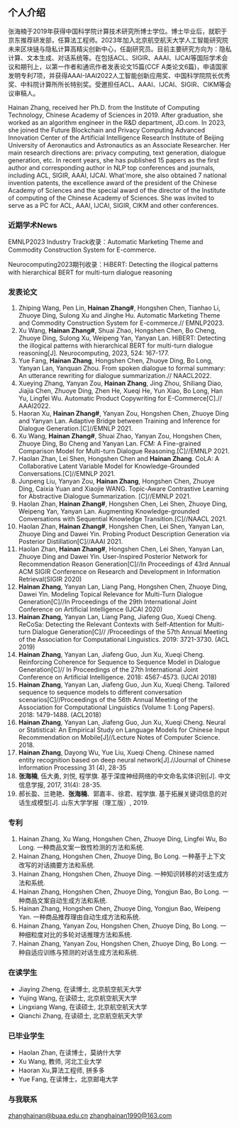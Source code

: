 ## 个人介绍
张海楠于2019年获得中国科学院计算技术研究所博士学位。博士毕业后，就职于京东推荐研发部，任算法工程师。2023年加入北京航空航天大学人工智能研究院未来区块链与隐私计算高精尖创新中心，任副研究员。目前主要研究方向为：隐私计算、文本生成、对话系统等。在包括ACL、SIGIR、AAAI、IJCAI等国际学术会议和期刊上，以第一作者和通讯作者发表论文15篇(CCF A类论文6篇)，申请国家发明专利7项，并获得AAAI-IAAI2022人工智能创新应用奖、中国科学院院长优秀奖、中科院计算所所长特别奖。受邀担任ACL、AAAI、IJCAI、SIGIR、CIKM等会议审稿人。

Hainan Zhang, received her Ph.D. from the Institute of Computing Technology, Chinese Academy of Sciences in 2019. After graduation, she worked as an algorithm engineer in the R&D department, JD.com. In 2023, she joined the Future Blockchain and Privacy Computing Advanced Innovation Center of the Artificial Intelligence Research Institute of Beijing University of Aeronautics and Astronautics as an Associate Researcher. Her main research directions are: privacy computing, text generation, dialogue generation, etc. In recent years, she has published 15 papers as the first author and corresponding author in NLP top conferences and journals, including ACL, SIGIR, AAAI, IJCAI. What'more, she also obtained 7 national invention patents, the excellence award of the president of the Chinese Academy of Sciences and the special award of the director of the Institute of computing of the Chinese Academy of Sciences. She was invited to serve as a PC for ACL, AAAI, IJCAI, SIGIR, CIKM and other conferences.

### 近期学术News
EMNLP2023 Industry Track收录：Automatic Marketing Theme and Commodity Construction System for E-commerce.

Neurocomputing2023期刊收录：HiBERT: Detecting the illogical patterns with hierarchical BERT for multi-turn dialogue reasoning

### 发表论文
1. Zhiping Wang, Pen Lin, **Hainan Zhang#**, Hongshen Chen, Tianhao Li, Zhuoye Ding, Sulong Xu and Jinghe Hu. Automatic Marketing Theme and Commodity Construction System for E-commerce.// EMNLP2023.
2. Xu Wang, **Hainan Zhang#**, Shuai Zhao, Hongshen Chen, Bo Cheng, Zhuoye Ding, Sulong Xu, Weipeng Yan, Yanyan Lan. HiBERT: Detecting the illogical patterns with hierarchical BERT for multi-turn dialogue reasoning[J]. Neurocomputing, 2023, 524: 167-177.
3. Yue Fang, **Hainan Zhang**, Hongshen Chen, Zhuoye Ding, Bo Long, Yanyan Lan, Yanquan Zhou. From spoken dialogue to formal summary: An utterance rewriting for dialogue summarization.// NAACL2022.
4. Xueying Zhang, Yanyan Zou, **Hainan Zhang**, Jing Zhou, Shiliang Diao, Jiajia Chen, Zhuoye Ding, Zhen He, Xueqi He, Yun Xiao, Bo Long, Han Yu, Lingfei Wu. Automatic Product Copywriting for E-Commerce[C].// AAAI2022.
5. Haoran Xu, **Hainan Zhang#**, Yanyan Zou, Hongshen Chen, Zhuoye Ding and Yanyan Lan. Adaptive Bridge between Training and Inference for Dialogue Generation.[C]//EMNLP 2021.
6. Xu Wang, **Hainan Zhang#**, Shuai Zhao, Yanyan Zou, Hongshen Chen, Zhuoye Ding, Bo Cheng and Yanyan Lan. FCM: A Fine-grained Comparison Model for Multi-turn Dialogue Reasoning.[C]//EMNLP 2021.
7. Haolan Zhan, Lei Shen, Hongshen Chen and **Hainan Zhang**. CoLA: A Collaborative Latent Variable Model for Knowledge-Grounded Conversations.[C]//EMNLP 2021.
8. Junpeng Liu, Yanyan Zou, **Hainan Zhang**, Hongshen Chen, Zhuoye Ding, Caixia Yuan and Xiaojie WANG. Topic-Aware Contrastive Learning for Abstractive Dialogue Summarization. [C]//EMNLP 2021.
9. Haolan Zhan, **Hainan Zhang#**, Hongshen Chen, Lei Shen, Zhuoye Ding, Weipeng Yan, Yanyan Lan. Augmenting Knowledge-grounded Conversations with Sequential Knowledge Transition.[C]//NAACL 2021.
10. Haolan Zhan, **Hainan Zhang#**, Hongshen Chen, Lei Shen, Yanyan Lan, Zhuoye Ding and Dawei Yin. Probing Product Description Generation via Posterior Distillation[C]//AAAI 2021.
11. Haolan Zhan, **Hainan Zhang#**, Hongshen Chen, Lei Shen, Yanyan Lan, Zhuoye Ding and Dawei Yin. User-Inspired Posterior Network for Recommendation Reason Generation[C]//In Proceedings of 43rd Annual ACM SIGIR Conference on Research and Development in Information Retrieval(SIGIR 2020)
12. **Hainan Zhang**, Yanyan Lan, Liang Pang, Hongshen Chen, Zhuoye Ding, Dawei Yin. Modeling Topical Relevance for Multi-Turn Dialogue Generation[C]//In Proceedings of the 29th International Joint Conference on Artificial Intelligence (IJCAI 2020)
13. **Hainan Zhang**, Yanyan Lan, Liang Pang, Jiafeng Guo, Xueqi Cheng. ReCoSa: Detecting the Relevant Contexts with Self-Attention for Multi-turn Dialogue Generation[C]// /Proceedings of the 57th Annual Meeting of the Association for Computational Linguistics. 2019: 3721-3730. (ACL 2019)
14. **Hainan Zhang**, Yanyan Lan, Jiafeng Guo, Jun Xu, Xueqi Cheng. Reinforcing Coherence for Sequence to Sequence Model in Dialogue Generation[C]// In Proceedings of the 27th International Joint Conference on Artificial Intelligence. 2018: 4567-4573. (IJCAI 2018)
15. **Hainan Zhang**, Yanyan Lan, Jiafeng Guo, Jun Xu, Xueqi Cheng. Tailored sequence to sequence models to different conversation scenarios[C]//Proceedings of the 56th Annual Meeting of the Association for Computational Linguistics (Volume 1: Long Papers). 2018: 1479-1488. (ACL2018)
16. **Hainan Zhang**, Yanyan Lan, Jiafeng Guo, Jun Xu, Xueqi Cheng. Neural or Statistical: An Empirical Study on Language Models for Chinese Input Recommendation on Mobile[J]//Lecture Notes of Computer Science. 2018.
17. **Hainan Zhang**, Dayong Wu, Yue Liu, Xueqi Cheng. Chinese named entity recognition based on deep neural network[J].//Journal of Chinese Information Processing 31 (4), 28-35
18. **张海楠**, 伍大勇, 刘悦, 程学旗. 基于深度神经网络的中文命名实体识别[J]. 中文信息学报, 2017, 31(4): 28-35.
19. 郝长盈、兰艳艳、**张海楠**、郭嘉丰、徐君、程学旗. 基于拓展关键词信息的对话生成模型[J]. 山东大学学报（理工版）, 2019.

### 专利
1. Hainan Zhang, Xu Wang, Hongshen Chen, Zhuoye Ding, Lingfei Wu, Bo Long. 一种商品文案一致性检测的方法和系统.
2. Hainan Zhang, Hongshen Chen, Zhuoye Ding, Bo Long. 一种基于上下文改写的对话摘要方法和系统.
3. Hainan Zhang, Hongshen Chen, Zhuoye Ding. 一种知识转移的对话生成方法和系统. 
4. Hainan Zhang, Hongshen Chen, Zhuoye Ding, Yongjun Bao, Bo Long. 一种商品文案自动生成方法和系统. 
5. Hainan Zhang, Hongshen Chen, Zhuoye Ding, Yongjun Bao, Weipeng Yan. 一种商品推荐理由自动生成方法和系统.
6. Hainan Zhang, Yanyan Zou, Hongshen Chen, Zhuoye Ding, Bo Long. 一种细粒度对比的多轮对话推理方法和系统.
7. Hainan Zhang, Yanyan Zou, Hongshen Chen, Zhuoye Ding, Bo Long. 一种自适应训练与预测的对话生成方法和系统.

### 在读学生
* Jiaying Zheng, 在读博士, 北京航空航天大学
* Yujing Wang, 在读硕士, 北京航空航天大学
* Lingxiang Wang, 在读硕士, 北京航空航天大学
* Qianchi Zhang, 在读硕士, 北京航空航天大学

### 已毕业学生
* Haolan Zhan, 在读博士，莫纳什大学
* Xu Wang, 教师, 河北工业大学
* Haoran Xu,算法工程师, 拼多多
* Yue Fang, 在读博士，北京邮电大学

### 与我联系
zhanghainan@buaa.edu.cn
zhanghainan1990@163.com
